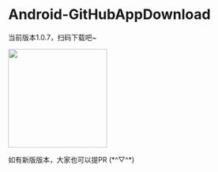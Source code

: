 # Android-GitHubAppDownload

当前版本1.0.7，扫码下载吧~

<img src="https://raw.githubusercontent.com/xuehuayous/Android-GitHubAppDownload/master/qrcode.png" width="200" />

如有新版版本，大家也可以提PR (\*^▽^*)
